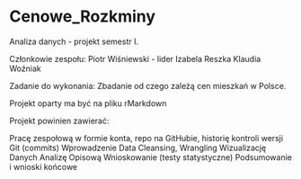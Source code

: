 # Cenowe_Rozkminy
Analiza danych - projekt semestr I.

Członkowie zespołu:
Piotr Wiśniewski - lider
Izabela Reszka
Klaudia Woźniak

Zadanie do wykonania:
Zbadanie od czego zależą cen mieszkań w Polsce.

Projekt oparty ma być na pliku rMarkdown

Projekt powinien zawierać:

Pracę zespołową w formie konta, repo na GitHubie, historię kontroli wersji Git (commits)
Wprowadzenie
Data Cleansing, Wrangling
Wizualizację Danych
Analizę Opisową
Wnioskowanie (testy statystyczne)
Podsumowanie i wnioski końcowe
